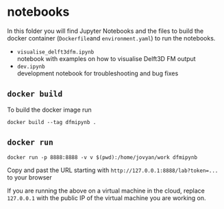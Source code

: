 # notebooks
In this folder you will find Jupyter Notebooks and the files to build the docker container (`Dockerfile`and `environment.yaml`) to run the notebooks.

* `visualise_delft3dfm.ipynb` \
    notebook with examples on how to visualise Delft3D FM output
* `dev.ipynb` \
    development notebook for troubleshooting and bug fixes

## `docker build`

To build the docker image run

    docker build --tag dfmipynb .

## `docker run`

    docker run -p 8888:8888 -v v $(pwd):/home/jovyan/work dfmipynb

Copy and past the URL starting with `http://127.0.0.1:8888/lab?token=...` to your browser

If you are running the above on a virtual machine in the cloud, replace `127.0.0.1` with the public IP of the virtual machine you are working on.
